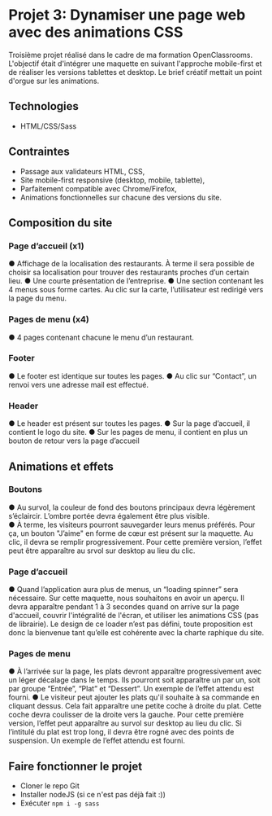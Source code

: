 # Projet 3: Dynamiser une page web avec des animations CSS #
 
Troisième projet réalisé dans le cadre de ma formation OpenClassrooms. L'objectif était d'intégrer une maquette en suivant l'approche mobile-first et de réaliser les versions tablettes et desktop. Le brief créatif mettait un point d'orgue sur les animations.

## Technologies ##
- HTML/CSS/Sass

## Contraintes ##
- Passage aux validateurs HTML, CSS,
- Site mobile-first responsive (desktop, mobile, tablette),
- Parfaitement compatible avec Chrome/Firefox,
- Animations fonctionnelles sur chacune des versions du site.

## Composition du site ##
### Page d’accueil (x1) ###
● Affichage de la localisation des restaurants. À terme il sera possible de choisir sa 
localisation pour trouver des restaurants proches d’un certain lieu. 
● Une courte présentation de l’entreprise. 
● Une section contenant les 4 menus sous forme cartes. Au clic sur la carte, 
l’utilisateur est redirigé vers la page du menu.  
 
### Pages de menu (x4) ###
● 4 pages contenant chacune le menu d’un restaurant. 

### Footer ###
● Le footer est identique sur toutes les pages. 
● Au clic sur “Contact”, un renvoi vers une adresse mail est effectué. 
 
### Header ###
● Le header est présent sur toutes les pages. 
● Sur la page d’accueil, il contient le logo du site. 
● Sur les pages de menu, il contient en plus un bouton de retour vers la page d’accueil

## Animations et effets ##

### Boutons ###
● Au survol, la couleur de fond des boutons principaux devra légèrement s’éclaircir. L’ombre portée devra également être plus visible.  
● À terme, les visiteurs pourront sauvegarder leurs menus préférés. Pour ça, un bouton "J’aime" en forme de cœur est présent sur la maquette. Au clic, il devra se remplir progressivement. Pour cette première version, l’effet peut être apparaître au srvol sur desktop au lieu du clic. 
 
### Page d’accueil ###
● Quand l’application aura plus de menus, un “loading spinner” sera nécessaire. Sur cette maquette, nous souhaitons en avoir un aperçu. Il devra apparaître pendant 1 à 3 secondes quand on arrive sur la page d'accueil, couvrir l'intégralité de l'écran, et utiliser les animations CSS (pas de librairie). Le design de ce loader n’est pas défini, toute proposition est donc la bienvenue tant qu’elle est cohérente avec la charte raphique du site. 
 
### Pages de menu ###
● À l’arrivée sur la page, les plats devront apparaître progressivement avec un léger décalage dans le temps. Ils pourront soit apparaître un par un, soit par groupe “Entrée”, “Plat” et “Dessert”. Un exemple de l’effet attendu est fourni. 
● Le visiteur peut ajouter les plats qu'il souhaite à sa commande en cliquant dessus. Cela fait apparaître une petite coche à droite du plat. Cette coche devra coulisser de la droite vers la gauche. Pour cette première version, l’effet peut apparaître au survol sur desktop au lieu du clic. Si l’intitulé du plat est trop long, il devra être rogné avec des points de suspension. Un exemple de l’effet attendu est fourni.

## Faire fonctionner le projet ##
- Cloner le repo Git
- Installer nodeJS (si ce n'est pas déjà fait :))
- Exécuter ```npm i -g sass```
